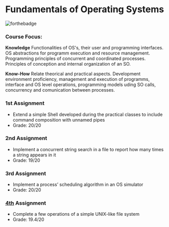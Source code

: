 # Fundamentals of Operating Systems

![forthebadge](https://forthebadge.com/images/badges/made-with-c.svg)

### Course Focus:

**Knowledge**
  Functionalities of OS's, their user and programming interfaces.
  OS abstractions for programm execution and resource management.
  Programming principles of concurrent and coordinated processes.
  Principles of conception and internal organization of an SO.

**Know-How**
  Relate theorical and practical aspects.
  Development environment proficiency, management and execution of programms, interface and OS level operations, programming models uding SO calls, concurrency and comunication between processes.

### 1st Assignment
* Extend a simple Shell developed during the practical classes to include command composition with unnamed pipes
* Grade: 20/20

### 2nd Assignment
* Implement a concurrent string search in a file to report how many times a string appears in it
* Grade: 19/20

### 3rd Assignment 
* Implement a process’ scheduling algorithm in an OS simulator
* Grade: 20/20

### [4th](fs_project.c) Assignment
* Complete a few operations of a simple UNIX-like file system
* Grade: 19.4/20